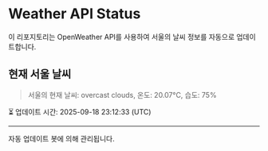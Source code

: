 
# Weather API Status

이 리포지토리는 OpenWeather API를 사용하여 서울의 날씨 정보를 자동으로 업데이트합니다.

## 현재 서울 날씨
> 서울의 현재 날씨: overcast clouds, 온도: 20.07°C, 습도: 75%

⏳ 업데이트 시간: 2025-09-18 23:12:33 (UTC)

---
자동 업데이트 봇에 의해 관리됩니다.
